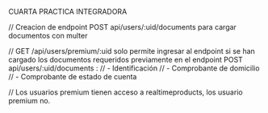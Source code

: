 CUARTA PRACTICA INTEGRADORA

// Creacion de endpoint POST api/users/:uid/documents para cargar documentos con multer

// GET /api/users/premium/:uid solo permite ingresar al endpoint si se han cargado los documentos requeridos previamente en el endpoint POST api/users/:uid/documents :
// - Identificación
// - Comprobante de domicilio
// - Comprobante de estado de cuenta

// Los usuarios premium tienen acceso a realtimeproducts, los usuario premium no.